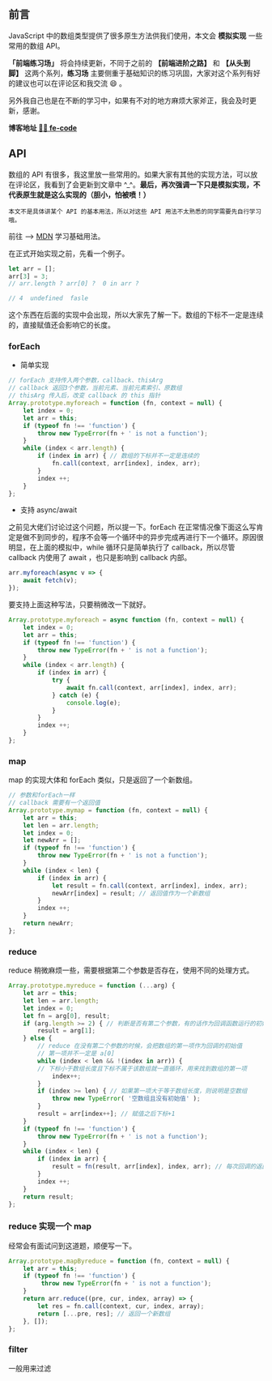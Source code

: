 ## 前言
JavaScript 中的数组类型提供了很多原生方法供我们使用，本文会 **模拟实现** 一些常用的数组 API。

**「前端练习场」** 将会持续更新，不同于之前的 **【前端进阶之路】** 和 **【从头到脚】** 这两个系列，**练习场** 主要侧重于基础知识的练习巩固，大家对这个系列有好的建议也可以在评论区和我交流 😄 。

另外我自己也是在不断的学习中，如果有不对的地方麻烦大家斧正，我会及时更新，感谢。

**博客地址 [🍹🍰 fe-code](https://github.com/wuyawei/fe-code)**
## API
数组的 API 有很多，我这里放一些常用的。如果大家有其他的实现方法，可以放在评论区，我看到了会更新到文章中 ^_^。**最后，再次强调一下只是模拟实现，不代表原生就是这么实现的（胆小，怕被喷！）**
```!
本文不是具体讲某个 API 的基本用法，所以对这些 API 用法不太熟悉的同学需要先自行学习哦。
```
前往 —> [MDN](https://developer.mozilla.org/zh-CN/docs/Web/JavaScript/Reference/Global_Objects/Array) 学习基础用法。

在正式开始实现之前，先看一个例子。
``` javascript
let arr = [];
arr[3] = 3;
// arr.length ? arr[0] ?  0 in arr ?

// 4  undefined  fasle
```
这个东西在后面的实现中会出现，所以大家先了解一下。数组的下标不一定是连续的，直接赋值还会影响它的长度。
### forEach
* 简单实现
``` javascript
// forEach 支持传入两个参数，callback、thisArg
// callback 返回3个参数，当前元素、当前元素索引、原数组
// thisArg 传入后，改变 callback 的 this 指针
Array.prototype.myforeach = function (fn, context = null) {
    let index = 0;
    let arr = this;
    if (typeof fn !== 'function') {
        throw new TypeError(fn + ' is not a function');
    }
    while (index < arr.length) {
        if (index in arr) { // 数组的下标并不一定是连续的
            fn.call(context, arr[index], index, arr);
        }
        index ++;
    }
};
```
* 支持 async/await

之前见大佬们讨论过这个问题，所以提一下。forEach 在正常情况像下面这么写肯定是做不到同步的，程序不会等一个循环中的异步完成再进行下一个循环。原因很明显，在上面的模拟中，while 循环只是简单执行了 callback，所以尽管 callback 内使用了 await ，也只是影响到 callback 内部。
``` javascript
arr.myforeach(async v => {
    await fetch(v);
});
```
要支持上面这种写法，只要稍微改一下就好。
``` javascript
Array.prototype.myforeach = async function (fn, context = null) {
    let index = 0;
    let arr = this;
    if (typeof fn !== 'function') {
        throw new TypeError(fn + ' is not a function');
    }
    while (index < arr.length) {
        if (index in arr) {
            try {
                await fn.call(context, arr[index], index, arr);
            } catch (e) {
                console.log(e);
            }
        }
        index ++;
    }
};
```
### map
map 的实现大体和 forEach 类似，只是返回了一个新数组。
``` javascript
// 参数和forEach一样
// callback 需要有一个返回值
Array.prototype.mymap = function (fn, context = null) {
    let arr = this;
    let len = arr.length;
    let index = 0;
    let newArr = [];
    if (typeof fn !== 'function') {
        throw new TypeError(fn + ' is not a function');
    }
    while (index < len) {
        if (index in arr) {
            let result = fn.call(context, arr[index], index, arr);
            newArr[index] = result; // 返回值作为一个新数组
        }
        index ++;
    }
    return newArr;
};
```
### reduce
reduce 稍微麻烦一些，需要根据第二个参数是否存在，使用不同的处理方式。
``` javascript
Array.prototype.myreduce = function (...arg) {
    let arr = this;
    let len = arr.length;
    let index = 0;
    let fn = arg[0], result;
    if (arg.length >= 2) { // 判断是否有第二个参数，有的话作为回调函数运行的初始值
        result = arg[1];
    } else {
        // reduce 在没有第二个参数的时候，会把数组的第一项作为回调的初始值
        // 第一项并不一定是 a[0]
        while (index < len && !(index in arr)) {
        // 下标小于数组长度且下标不属于该数组就一直循环，用来找到数组的第一项
            index++;
        }
        if (index >= len) { // 如果第一项大于等于数组长度，则说明是空数组
            throw new TypeError( '空数组且没有初始值' );
        }
        result = arr[index++]; // 赋值之后下标+1
    }
    if (typeof fn !== 'function') {
        throw new TypeError(fn + ' is not a function');
    }
    while (index < len) {
        if (index in arr) {
            result = fn(result, arr[index], index, arr); // 每次回调的返回值，都会传入下次回调
        }
        index ++;
    }
    return result;
};
```
### reduce 实现一个 map
经常会有面试问到这道题，顺便写一下。
``` javascript
Array.prototype.mapByreduce = function (fn, context = null) {
    let arr = this;
    if (typeof fn !== 'function') {
         throw new TypeError(fn + ' is not a function');
    }
    return arr.reduce((pre, cur, index, array) => {
        let res = fn.call(context, cur, index, array);
        return [...pre, res]; // 返回一个新数组
    }, []);
};
```
### filter
一般用来过滤